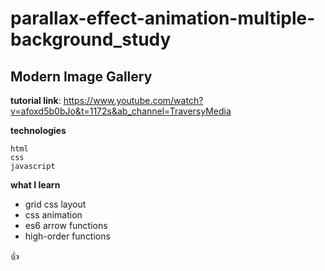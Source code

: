 # parallax-effect-animation-multiple-background_study
## Modern Image Gallery

**tutorial link**: https://www.youtube.com/watch?v=afoxd5b0bJo&t=1172s&ab_channel=TraversyMedia


**technologies**
```
html
css
javascript
```


**what I learn**
- grid css layout
- css animation
- es6 arrow functions
- high-order functions

:+1:

